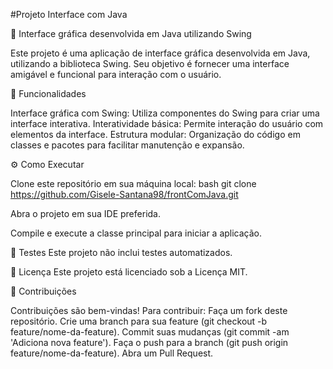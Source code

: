 #Projeto Interface com Java

🎨 Interface gráfica desenvolvida em Java utilizando Swing

Este projeto é uma aplicação de interface gráfica desenvolvida em Java, utilizando a biblioteca Swing. 
Seu objetivo é fornecer uma interface amigável e funcional para interação com o usuário.

🚀 Funcionalidades

Interface gráfica com Swing: Utiliza componentes do Swing para criar uma interface interativa.
Interatividade básica: Permite interação do usuário com elementos da interface.
Estrutura modular: Organização do código em classes e pacotes para facilitar manutenção e expansão.

⚙️ Como Executar

Clone este repositório em sua máquina local:
bash
git clone https://github.com/Gisele-Santana98/frontComJava.git

Abra o projeto em sua IDE preferida.

Compile e execute a classe principal para iniciar a aplicação.

🧪 Testes
Este projeto não inclui testes automatizados.

📄 Licença
Este projeto está licenciado sob a Licença MIT.

👥 Contribuições

Contribuições são bem-vindas! Para contribuir:
Faça um fork deste repositório.
Crie uma branch para sua feature (git checkout -b feature/nome-da-feature).
Commit suas mudanças (git commit -am 'Adiciona nova feature').
Faça o push para a branch (git push origin feature/nome-da-feature).
Abra um Pull Request.

